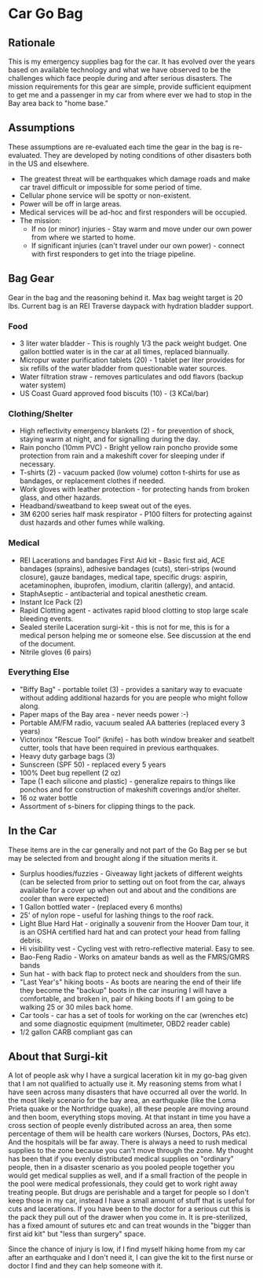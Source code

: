 # Car Go Bag

## Rationale

This is my emergency supplies bag for the car. It has evolved over the
years based on available technology and what we have observed to be the
challenges which face people during and after serious disasters. The
mission requirements for this gear are simple, provide sufficient
equipment to get me and a passenger in my car from where ever we had to
stop in the Bay area back to "home base."

## Assumptions
These assumptions are re-evaluated each time the gear in the bag is
re-evaluated. They are developed by noting conditions of other disasters
both in the US and elsewhere.

* The greatest threat will be earthquakes which damage roads and make car 
  travel difficult or impossible for some period of time.
* Cellular phone service will be spotty or non-existent.
* Power will be off in large areas.
* Medical services will be ad-hoc and first responders will be occupied.
* The mission:
  * If no (or minor) injuries - Stay warm and move under our own power from where we 
   started to home.
  * If significant injuries (can't travel under our own power) - connect with
   first responders to get into the triage pipeline.

## Bag Gear

Gear in the bag and the reasoning behind it. Max bag weight target is
20 lbs. Current bag is an REI Traverse daypack with hydration bladder
support.

### Food

* 3 liter water bladder - This is roughly 1/3 the pack weight budget. One gallon
  bottled water is in the car at all times, replaced biannually. 
* Micropur water purification tablets (20) - 1 tablet per liter provides
  for six refills of the water bladder from questionable water sources.
* Water filtration straw - removes particulates and odd flavors (backup water system)
* US Coast Guard approved food biscuits (10) - (3 KCal/bar) 

### Clothing/Shelter

* High reflectivity emergency blankets (2) - for prevention of shock,
  staying warm at night, and for signalling during the day.
* Rain poncho (10mm PVC) - Bright yellow rain poncho provide some protection
  from rain and a makeshift cover for sleeping under if necessary.
* T-shirts (2)  - vacuum packed (low volume) cotton t-shirts for use as
  bandages, or replacement clothes if needed.
* Work gloves with leather protection - for protecting hands from broken
  glass, and other hazards.
* Headband/sweatband to keep sweat out of the eyes.
* 3M 6200 series half mask respirator - P100 filters for protecting
  against dust hazards and other fumes while walking.

### Medical

* REI  Lacerations and bandages First Aid kit - Basic first aid, 
  ACE bandages (sprains), adhesive bandages (cuts), steri-strips (wound closure),
  gauze bandages, medical tape, specific drugs: aspirin, acetaminophen,
  ibuprofen, imodium, claritin (allergy), and antacid.
* StaphAseptic -  antibacterial and topical anesthetic cream. 
* Instant Ice Pack (2)
* Rapid Clotting agent - activates rapid blood clotting to stop large
  scale bleeding events.
* Sealed sterile Laceration surgi-kit - this is not for me, this is for
  a medical person helping me or someone else. See discussion at the end
  of the document.
* Nitrile gloves (6 pairs)

### Everything Else
* "Biffy Bag" - portable toilet (3) - provides a sanitary way to evacuate
   without adding additional hazards for you are people who might follow along.
* Paper maps of the Bay area - never needs power :-)
* Portable AM/FM radio, vacuum sealed AA batteries (replaced every 3 years)
* Victorinox "Rescue Tool" (knife) - has both window breaker and seatbelt
  cutter, tools that have been required in previous earthquakes.
* Heavy duty garbage bags (3)
* Sunscreen (SPF 50) - replaced every 5 years
* 100% Deet bug repellent (2 oz)
* Tape (1 each silicone and plastic) - generalize repairs to things like
  ponchos and for construction of makeshift coverings and/or shelter.
* 16 oz water bottle
* Assortment of s-biners for clipping things to the pack.


## In the Car

These items are in the car generally and not part of the Go Bag per se but 
may be selected from and brought along if the situation merits it.

* Surplus hoodies/fuzzies - Giveaway light jackets of different weights 
  (can be selected from prior to setting out on foot from the car, always
  available for a cover up when out and about and the conditions are cooler
  than were expected)
* 1 Gallon bottled water - (replaced every 6 months)
* 25' of nylon rope - useful for lashing things to the roof rack.
* Light Blue Hard Hat - originally a souvenir from the Hoover Dam tour,
  it is an OSHA certified hard hat and can protect your head from falling debris.
* Hi visibility vest - Cycling vest with retro-reflective material. Easy to see.
* Bao-Feng Radio - Works on amateur bands as well as the FMRS/GMRS bands
* Sun hat - with back flap to protect neck and shoulders from the sun.
* "Last Year's" hiking boots - As boots are nearing the end of their life they
   become the "backup" boots in the car insuring I will have a comfortable,
   and broken in, pair of hiking boots if I am going to be walking 25 or
   30 miles back home.
* Car tools - car has a set of tools for working on the car (wrenches etc) 
  and some diagnostic equipment (multimeter, OBD2 reader cable)
* 1/2 gallon CARB compliant gas can

## About that Surgi-kit

A lot of people ask why I have a surgical laceration kit in my go-bag
given that I am not qualified to actually use it. My reasoning stems
from what I have seen across many disasters that have occurred all over
the world. In the most likely scenario for the bay area, an earthquake
(like the Loma Prieta quake or the Northridge quake), all these people
are moving around and then boom, everything stops moving. At that instant
in time you have a cross section of people evenly distributed across an
area, then some percentage of them will be health care workers (Nurses,
Doctors, PAs etc). And the hospitals will be far away. There is always a
need to rush medical supplies to the zone because you can't move through
the zone. My thought has been that if you evenly distributed medical
supplies on "ordinary" people, then in a disaster scenario as you
pooled people together you would get medical supplies as well, and if a
small fraction of the people in the pool were medical professionals, they
could get to work right away treating people. But drugs are perishable
and a target for people so I don't keep those in my car, instead I have
a small amount of stuff that is useful for cuts and lacerations. If you
have been to the doctor for a serious cut this is the pack they pull out
of the drawer when you come in. It is pre-sterilized, has a fixed amount
of sutures etc and can treat wounds in the "bigger than first aid kit"
but "less than surgery" space.

Since the chance of injury is low, if I find myself hiking home
from my car after an earthquake and I don't need it, I can give the kit
to the first nurse or doctor I find and they can help someone with it.
